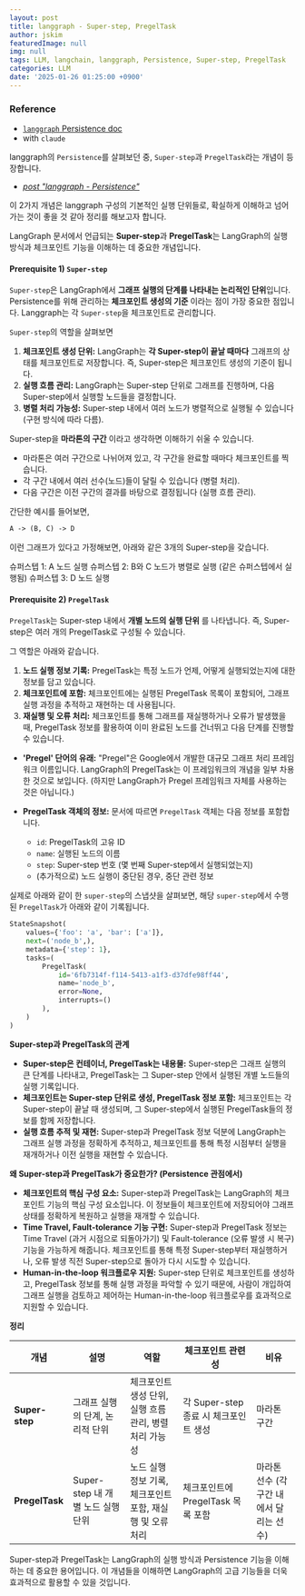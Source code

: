 ```yaml
---
layout: post
title: langgraph - Super-step, PregelTask
author: jskim
featuredImage: null
img: null
tags: LLM, langchain, langgraph, Persistence, Super-step, PregelTask
categories: LLM
date: '2025-01-26 01:25:00 +0900'
---
```


### Reference
- [`langgraph` Persistence doc](https://langchain-ai.github.io/langgraph/concepts/persistence/)
- with `claude`

langgraph의 `Persistence`를 살펴보던 중, `Super-step`과 `PregelTask`라는 개념이 등장합니다.
- [*post "langgraph - Persistence"*](https://jskim0406.github.io/posts/langgraph-persistence/)

이 2가지 개념은 langgraph 구성의 기본적인 실행 단위들로, 확실하게 이해하고 넘어가는 것이 좋을 것 같아 정리를 해보고자 합니다.

LangGraph 문서에서 언급되는 **Super-step**과 **PregelTask**는 LangGraph의 실행 방식과 체크포인트 기능을 이해하는 데 중요한 개념입니다.

#### Prerequisite 1) `Super-step`

`Super-step`은 LangGraph에서 **그래프 실행의 단계를 나타내는 논리적인 단위**입니다. Persistence를 위해 관리하는 **체크포인트 생성의 기준** 이라는 점이 가장 중요한 점입니다.
Langgraph는 각 `Super-step`을 체크포인트로 관리합니다.

`Super-step`의 역할을 살펴보면

1. **체크포인트 생성 단위:** LangGraph는 **각 Super-step이 끝날 때마다** 그래프의 상태를 체크포인트로 저장합니다. 즉, Super-step은 체크포인트 생성의 기준이 됩니다.
2. **실행 흐름 관리:** LangGraph는 Super-step 단위로 그래프를 진행하며, 다음 Super-step에서 실행할 노드들을 결정합니다.
3. **병렬 처리 가능성:**  Super-step 내에서 여러 노드가 병렬적으로 실행될 수 있습니다 (구현 방식에 따라 다름).

Super-step을 **마라톤의 구간** 이라고 생각하면 이해하기 쉬울 수 있습니다.

* 마라톤은 여러 구간으로 나뉘어져 있고, 각 구간을 완료할 때마다 체크포인트를 찍습니다.
* 각 구간 내에서 여러 선수(노드)들이 달릴 수 있습니다 (병렬 처리).
* 다음 구간은 이전 구간의 결과를 바탕으로 결정됩니다 (실행 흐름 관리).

간단한 예시를 들어보면,

```markdown
A -> (B, C) -> D
```

이런 그래프가 있다고 가정해보면, 아래와 같은 3개의 Super-step을 갖습니다.

슈퍼스텝 1: A 노드 실행
슈퍼스텝 2: B와 C 노드가 병렬로 실행 (같은 슈퍼스텝에서 실행됨)
슈퍼스텝 3: D 노드 실행

#### Prerequisite 2) `PregelTask`

`PregelTask`는 Super-step 내에서 **개별 노드의 실행 단위** 를 나타냅니다. 즉, Super-step은 여러 개의 PregelTask로 구성될 수 있습니다.

그 역할은 아래와 같습니다.

1. **노드 실행 정보 기록:** PregelTask는 특정 노드가 언제, 어떻게 실행되었는지에 대한 정보를 담고 있습니다.
2. **체크포인트에 포함:** 체크포인트에는 실행된 PregelTask 목록이 포함되어, 그래프 실행 과정을 추적하고 재현하는 데 사용됩니다.
3. **재실행 및 오류 처리:**  체크포인트를 통해 그래프를 재실행하거나 오류가 발생했을 때, PregelTask 정보를 활용하여 이미 완료된 노드를 건너뛰고 다음 단계를 진행할 수 있습니다.

* **'Pregel' 단어의 유래:** "Pregel"은 Google에서 개발한 대규모 그래프 처리 프레임워크 이름입니다. LangGraph의 PregelTask는 이 프레임워크의 개념을 일부 차용한 것으로 보입니다. (하지만 LangGraph가 Pregel 프레임워크 자체를 사용하는 것은 아닙니다.)

* **PregelTask 객체의 정보:** 문서에 따르면 `PregelTask` 객체는 다음 정보를 포함합니다.
    * `id`: PregelTask의 고유 ID
    * `name`: 실행된 노드의 이름
    * `step`: Super-step 번호 (몇 번째 Super-step에서 실행되었는지)
    * (추가적으로) 노드 실행이 중단된 경우, 중단 관련 정보

실제로 아래와 같이 한 `super-step`의 스냅샷을 살펴보면, 해당 `super-step`에서 수행된 `PregelTask`가 아래와 같이 기록됩니다.

```python
StateSnapshot(
    values={'foo': 'a', 'bar': ['a']}, 
    next=('node_b',),
    metadata={'step': 1},
    tasks=(
        PregelTask(
            id='6fb7314f-f114-5413-a1f3-d37dfe98ff44',
            name='node_b',
            error=None,
            interrupts=()
        ),
    )
)
```

**Super-step과 PregelTask의 관계**

* **Super-step은 컨테이너, PregelTask는 내용물:** Super-step은 그래프 실행의 큰 단계를 나타내고, PregelTask는 그 Super-step 안에서 실행된 개별 노드들의 실행 기록입니다.
* **체크포인트는 Super-step 단위로 생성, PregelTask 정보 포함:** 체크포인트는 각 Super-step이 끝날 때 생성되며, 그 Super-step에서 실행된 PregelTask들의 정보를 함께 저장합니다.
* **실행 흐름 추적 및 재현:** Super-step과 PregelTask 정보 덕분에 LangGraph는 그래프 실행 과정을 정확하게 추적하고, 체크포인트를 통해 특정 시점부터 실행을 재개하거나 이전 실행을 재현할 수 있습니다.

**왜 Super-step과 PregelTask가 중요한가? (Persistence 관점에서)**

* **체크포인트의 핵심 구성 요소:** Super-step과 PregelTask는 LangGraph의 체크포인트 기능의 핵심 구성 요소입니다. 이 정보들이 체크포인트에 저장되어야 그래프 상태를 정확하게 복원하고 실행을 재개할 수 있습니다.
* **Time Travel, Fault-tolerance 기능 구현:**  Super-step과 PregelTask 정보는 Time Travel (과거 시점으로 되돌아가기) 및 Fault-tolerance (오류 발생 시 복구) 기능을 가능하게 해줍니다.  체크포인트를 통해 특정 Super-step부터 재실행하거나, 오류 발생 직전 Super-step으로 돌아가 다시 시도할 수 있습니다.
* **Human-in-the-loop 워크플로우 지원:** Super-step 단위로 체크포인트를 생성하고, PregelTask 정보를 통해 실행 과정을 파악할 수 있기 때문에, 사람이 개입하여 그래프 실행을 검토하고 제어하는 Human-in-the-loop 워크플로우를 효과적으로 지원할 수 있습니다.

**정리**

| 개념        | 설명                                                                 | 역할                                                                                                | 체크포인트 관련성                                                                                                  | 비유                                    |
| ----------- | ------------------------------------------------------------------- | --------------------------------------------------------------------------------------------------- | ------------------------------------------------------------------------------------------------------------------ | --------------------------------------- |
| **Super-step** | 그래프 실행의 단계, 논리적 단위                                              | 체크포인트 생성 단위, 실행 흐름 관리, 병렬 처리 가능성                                                                 | 각 Super-step 종료 시 체크포인트 생성                                                                                      | 마라톤 구간                               |
| **PregelTask** | Super-step 내 개별 노드 실행 단위                                             | 노드 실행 정보 기록, 체크포인트 포함, 재실행 및 오류 처리                                                               | 체크포인트에 PregelTask 목록 포함                                                                                         | 마라톤 선수 (각 구간 내에서 달리는 선수) |

Super-step과 PregelTask는 LangGraph의 실행 방식과 Persistence 기능을 이해하는 데 중요한 용어입니다. 이 개념들을 이해하면 LangGraph의 고급 기능들을 더욱 효과적으로 활용할 수 있을 것입니다.